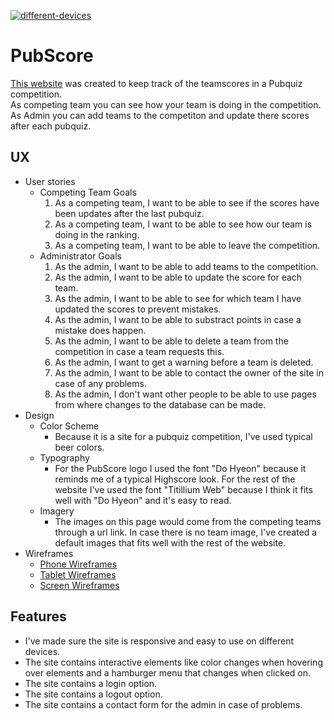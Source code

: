 <a href="https://ibb.co/P4MKJ8q"><img src="https://i.ibb.co/Npr5fzc/different-devices.jpg" alt="different-devices" border="0"></a>
# PubScore
[This website](https://pubscore.herokuapp.com/) was created to keep track of the teamscores in a Pubquiz competition.<br>
As competing team you can see how your team is doing in the competition.<br>
As Admin you can add teams to the competiton and update there scores after each pubquiz.<br>
## UX
* User stories
    * Competing Team Goals
        1. As a competing team, I want to be able to see if the scores have been updates after the last pubquiz.
        2. As a competing team, I want to be able to see how our team is doing in the ranking.
        3. As a competing team, I want to be able to leave the competition.
    * Administrator Goals
        1. As the admin, I want to be able to add teams to the competition.
        2. As the admin, I want to be able to update the score for each team.
        3. As the admin, I want to be able to see for which team I have updated the scores to prevent mistakes.
        4. As the admin, I want to be able to substract points in case a mistake does happen.
        5. As the admin, I want to be able to delete a team from the competition in case a team requests this.
        6. As the admin, I want to get a warning before a team is deleted.
        7. As the admin, I want to be able to contact the owner of the site in case of any problems.
        8. As the admin, I don't want other people to be able to use pages from where changes to the database can be made.
* Design
    * Color Scheme
        * Because it is a site for a pubquiz competition, I've used typical beer colors.
    * Typography
        * For the PubScore logo I used the font "Do Hyeon" because it reminds me of a typical Highscore look.
        For the rest of the website I've used the font "Titillium Web" because I think it fits well with "Do Hyeon" and it's easy to read.
    * Imagery
        * The images on this page would come from the competing teams through a url link.
        In case there is no team image, I've created a default images that fits well with the rest of the website.
* Wireframes
    * [Phone Wireframes](https://i.ibb.co/rf2FVSq/mock-up-phone.jpg)
    * [Tablet Wireframes](https://i.ibb.co/L6JzHZW/mock-up-tablet.jpg)
    * [Screen Wireframes](https://i.ibb.co/DGRCB04/mock-up-laptop.jpg)
## Features
* I've made sure the site is responsive and easy to use on different devices.
* The site contains interactive elements like color changes when hovering over elements and a hamburger menu that changes when clicked on.
* The site contains a login option.
* The site contains a logout option.
* The site contains a contact form for the admin in case of problems.
